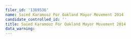 ```yaml
---
filer_id: '1369536'
name: Saied Karamooz For Oakland Mayor Movement 2014
candidate_controlled_id: ''
title: Saied Karamooz For Oakland Mayor Movement 2014
data_warning: 
---
```

